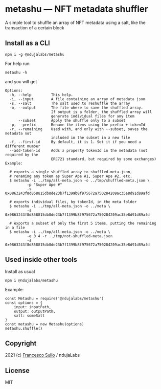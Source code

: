 # metashu — NFT metadata shuffler
A simple tool to shuffle an array of NFT metadata using a salt, like the transaction of a certain block

## Install as a CLI

```
npm i -g @ndujalabs/metashu
```

For help run
```
metashu -h
```
and you will get
``` 
Options:
  -h, --help         This help.
  -i, --input        A file containing an array of metadata json
  -s, --salt         The salt used to reshuffle the array
  -o, --output       The file where to save the shuffled array.
                     If output is a folder, the shuffled array will
                     generate individual files for any item  
      --subset       Apply the shuffle only to a subset        
  -p, --prefix       Rename the items using the prefix + tokenId  
  -r, --remaining    Used with, and only with --subset, saves the metadata not 
                     included in the subset in a new file             
  -f, --first-id     By default, it is 1. Set it if you need a different number
  --add-token-id     Adds a property tokenId in the metadata (not required by the
                     ERC721 standard, but required by some exchanges)                       
Example:
  
  # exports a single shuffled array to shuffled-meta.json, 
  # renaming any token as Super Ape #1, Super Ape #2, etc.
  $ metashu -i ../tmp/all-meta.json -o ../tmp/shuffled-meta.json \
          -p "Super Ape #"
          -s 0x0863243f8d858815db8de23b7f1399b8f975672a750284209ac35e8d91d89afd

  # exports individual files, by tokenId, in the meta folder
  $ metashu -i ../tmp/all-meta.json -o ../meta \
          -s 0x0863243f8d858815db8de23b7f1399b8f975672a750284209ac35e8d91d89afd

  # exports a subset of only the first 5 items, putting the remaining in a file  
  $ metashu -i ../tmp/all-meta.json -o ../meta \
          -e 0 4 -r ../tmp/not-shuffled-meta.json
          -s 0x0863243f8d858815db8de23b7f1399b8f975672a750284209ac35e8d91d89afd
```

## Used inside other tools

Install as usual
```  
npm i @ndujalabs/metashu
```

Example:
```
const Metashu = require('@ndujalabs/metashu')
const options = {
    input: inputPath,
    output: outputPath,
    salt: someSalt
}
const metashu = new Metashu(options)
metashu.shuffle()
```

## Copyright

2021 (c) [Francesco Sullo](https://francesco.sullo.co) / ndujaLabs

## License

MIT

